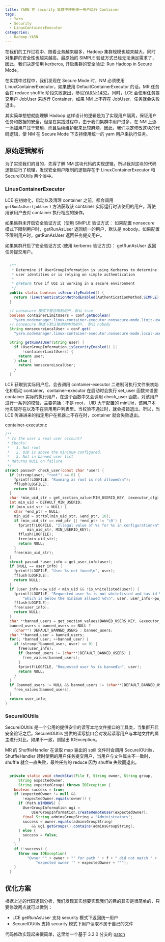 ```yaml
---
title: YARN 在 security 集群中使用统一用户运行 Container
tags:
  - Yarn
  - Security
  - LinuxContainerExecutor
categories:
  - Hadoop-YARN
---
```


在我们的工作过程中，随着业务越来越多，Hadoop 集群规模也越来越大，同时对集群的安全性也越来越高，最原始的 SIMPLE 验证方式已经无法满足需求了，因此，我们决定使用 kerberos, 开启集群的安全验证: Run Hadoop in Secure Mode。

在实践中过程中，我们发现在 Secure Mode 时，NM 必须使用 LinuxContainerExecutor，如果使用 DefaultContainerExecutor 的话，MR 任务会在 reduce shuffle 阶段失败退出，参见[YARN-1432](https://issues.apache.org/jira/browse/YARN-1432)。同时，LCE 会使用任务提交用户 JobUser 来运行 Container，如果 NM 上不存在 JobUser，任务就会失败退出。 

其实简单想想就能理解 Hadoop 这样设计的逻辑是为了实现用户隔离，保证用户任务和数据的安全，但是在实践过程中，由于我们集群中用户过多，在 NM 上逐一添加用户过于繁琐，而且后续维护起来比较麻烦，因此，我们决定修改这块的代码逻辑，使 NM 在 Secure Mode 下支持使用统一的 yarn 用户来执行任务。


## 原始逻辑解析

为了实现我们的目的，先得了解 NM 这块代码的实现逻辑，所以我对这块的代码逻辑进行了梳理，发现安全用户限制的逻辑存在于 LinuxContainerExecutor 和 SecureIOUtils 两个类中。

### LinuxContainerExecutor 

LCE 在初始化，启动以及清理 container 之前，都会调用 `getRunAsUser(jobUser)` 方法获取该 container 实际运行时该使用的用户，再使用该用户去对 container 执行相应的操作。

如果集群未开启安全验证方式（使用 SIMPLE 验证方式： 如果配置 nonsecure 模式下限制用户时，getRunAsUser 返回统一的用户，默认是 nobody。如果配置不限制用户时，getRunAsUser 返回任务提交用户。

如果集群开启了安全验证方式 (使用 kerberos 验证方式)： getRunAsUser 返回任务提交用户。


```java

  /**
   * Determine if UserGroupInformation is using Kerberos to determine
   * user identities or is relying on simple authentication
   * 
   * @return true if UGI is working in a secure environment
   */
  public static boolean isSecurityEnabled() {
    return !isAuthenticationMethodEnabled(AuthenticationMethod.SIMPLE);
  }

  // nonsecure 模式下是否限制用户，默认 true
  boolean containerLimitUsers = conf.getBoolean(
    "yarn.nodemanager.linux-container-executor.nonsecure-mode.limit-users", true);
  // nonsecure 模式下默认使用的本地用户， 默认 nobody
  String nonsecureLocalUser = conf.get(
    "yarn.nodemanager.linux-container-executor.nonsecure-mode.local-user" ,"nobody");

  String getRunAsUser(String user) {
    if (UserGroupInformation.isSecurityEnabled() ||
        !containerLimitUsers) {
      return user;
    } else {
      return nonsecureLocalUser;
    }
  }
```

LCE 获取到实际用户后，会去调用 container-executor 二进制可执行文件来初始化和启动 container，container-executor 在启动时会执行 set_user 函数来设置 container 实际的执行用户，在这个函数中又会调用 check_user 函数，对该用户进行一系列的校验，主要包括：不是 root， UID 大于配置的 minUid，该用户本地实际存在以及不在禁用用户列表里。当校验不通过时，就会报错退出。所以，当 LCE 传递进来的指定用户在机器上不存在时，container 就会失败退出。


container-executor.c
```c
/**
 * Is the user a real user account?
 * Checks:
 *   1. Not root
 *   2. UID is above the minimum configured.
 *   3. Not in banned user list
 * Returns NULL on failure
 */
struct passwd* check_user(const char *user) {
  if (strcmp(user, "root") == 0) {
    fprintf(LOGFILE, "Running as root is not allowed\n");
    fflush(LOGFILE);
    return NULL;
  }
  char *min_uid_str = get_section_value(MIN_USERID_KEY, &executor_cfg);
  int min_uid = DEFAULT_MIN_USERID;
  if (min_uid_str != NULL) {
    char *end_ptr = NULL;
    min_uid = strtol(min_uid_str, &end_ptr, 10);
    if (min_uid_str == end_ptr || *end_ptr != '\0') {
      fprintf(LOGFILE, "Illegal value of %s for %s in configuration\n",
	      min_uid_str, MIN_USERID_KEY);
      fflush(LOGFILE);
      free(min_uid_str);
      return NULL;
    }
    free(min_uid_str);
  }
  struct passwd *user_info = get_user_info(user);
  if (NULL == user_info) {
    fprintf(LOGFILE, "User %s not found\n", user);
    fflush(LOGFILE);
    return NULL;
  }
  if (user_info->pw_uid < min_uid && !is_whitelisted(user)) {
    fprintf(LOGFILE, "Requested user %s is not whitelisted and has id %d,"
	    "which is below the minimum allowed %d\n", user, user_info->pw_uid, min_uid);
    fflush(LOGFILE);
    free(user_info);
    return NULL;
  }
  char **banned_users = get_section_values(BANNED_USERS_KEY, &executor_cfg);
  banned_users = banned_users == NULL ?
    (char**) DEFAULT_BANNED_USERS : banned_users;
  char **banned_user = banned_users;
  for(; *banned_user; ++banned_user) {
    if (strcmp(*banned_user, user) == 0) {
      free(user_info);
      if (banned_users != (char**)DEFAULT_BANNED_USERS) {
        free_values(banned_users);
      }
      fprintf(LOGFILE, "Requested user %s is banned\n", user);
      return NULL;
    }
  }
  if (banned_users != NULL && banned_users != (char**)DEFAULT_BANNED_USERS) {
    free_values(banned_users);
  }
  return user_info;
}
```

### SecureIOUtils

SecureIOUtils 是一个公用的提供安全的读写本地文件接口的工具类，当集群开启安全验证之后，SecureIOUtils 提供的读写接口会对发起读写用户与本地文件的属主进行对比，如果不一致，则抛出 IOException。

MR 的 ShuffleHandler 在读取 map 输出的 spill 文件时会调用 SecureIOUtils，ShuffleHandler 读时使用的用户任务提交用户，当用户与文件属主不一致时，shuffle 就会一直失败，最终任务的 reduce 因为 shuffle 失败而退出。

```java

  private static void checkStat(File f, String owner, String group, 
      String expectedOwner, 
      String expectedGroup) throws IOException {
    boolean success = true;
    if (expectedOwner != null &&
        !expectedOwner.equals(owner)) {
      if (Path.WINDOWS) {
        UserGroupInformation ugi =
            UserGroupInformation.createRemoteUser(expectedOwner);
        final String adminsGroupString = "Administrators";
        success = owner.equals(adminsGroupString)
            && ugi.getGroups().contains(adminsGroupString);
      } else {
        success = false;
      }
    }
    if (!success) {
      throw new IOException(
          "Owner '" + owner + "' for path " + f + " did not match " +
              "expected owner '" + expectedOwner + "'");
    }
  }

```

## 优化方案

根据上述的代码逻辑分析，我们发现其实想要实现我们的目的其实是很简单的，只要修改两点就可以做到：

- LCE getRunAsUser 支持 security 模式下返回统一用户
- SecureIOUtils 支持 security 模式下用户读取不属于自己的文件

代码修改实现起来很简单，这里给一个基于 3.2.0 分支的 [patch](yarn_limit_user_in_securemode-branch-3.2.0.patch)

